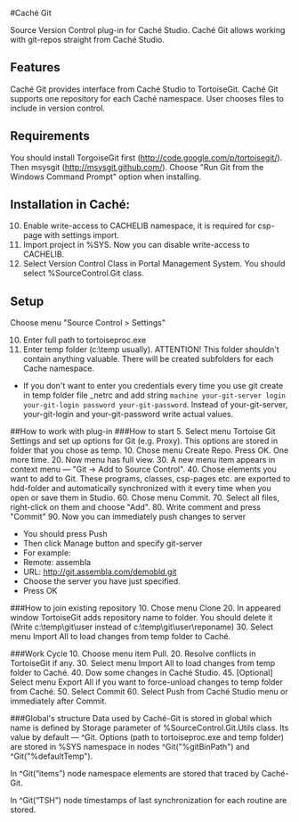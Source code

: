 #Caché Git 

Source Version Control plug-in for Caché Studio. Caché Git allows working with git-repos straight from Caché Studio.

## Features
Caché Git provides interface from Caché Studio to TortoiseGit. Caché Git supports one repository for each Caché namespace. User chooses files to include in version control.

## Requirements
You should install TorgoiseGit first (http://code.google.com/p/tortoisegit/). Then msysgit (http://msysgit.github.com/). Choose "Run Git from the Windows Command Prompt" option when installing.

## Installation in Caché:
10. Enable write-access to CACHELIB namespace, it is required for csp-page with settings import.
20. Import project in %SYS. Now you can disable write-access to CACHELIB.
30. Select Version Control Class in Portal Management System. You should select %SourceControl.Git class.

## Setup
Choose menu "Source Control > Settings"

10. Enter full path to tortoiseproc.exe
20. Enter temp folder (c:\temp usually). ATTENTION! This folder shouldn't contain anything valuable. There will be created subfolders for each Cache namespace.
  * If you don't want to enter you credentials every time you use git create in temp folder file _netrc and add string `machine your-git-server login your-git-login password your-git-password`.
Instead of your-git-server, your-git-login and your-git-password write actual values.


##How to work with plug-in
###How to start
5.  Select menu Tortoise Git Settings and set up options for Git (e.g. Proxy). This options are stored in folder that you chose as temp.
10. Chose menu Create Repo. Press OK. One more time.
20. Now menu has full view.
30. A new menu item appears in context menu — "Git -> Add to Source Control".
40. Chose elements you want to add to Git. These programs, classes, csp-pages etc. are exported to hdd-folder and automatically synchronized with it every time when you open or save them in Studio.
60. Chose menu Commit.
70. Select all files, right-click on them and choose "Add".
80. Write comment and press "Commit"
90. Now you can immediately push changes to server
  * You should press Push
  * Then click Manage button and specify git-server
  * For example:
  * Remote: assembla
  * URL: http://git.assembla.com/demobld.git
  * Choose the server you have just specified.
  * Press OK

###How to join existing repository
10. Chose menu Clone
20. In appeared window TortoiseGit adds repository name to folder. You should delete it (Write c:\temp\git\user instead of c:\temp\git\user\reponame)
30. Select menu Import All to load changes from temp folder to Caché.

###Work Cycle
10. Choose menu item Pull.
20. Resolve conflicts in TortoiseGit if any.
30. Select menu Import All to load changes from temp folder to Caché.
40. Dow some changes in Caché Studio.
45. [Optional] Select menu Export All if you want to force-unload changes to temp folder from Caché.
50. Select Commit
60. Select Push from Caché Studio menu or immediately after Commit.

###Global's structure
Data used by Caché-Git is stored in global which name is defined by Storage parameter of %SourceControl.Git.Utils class. Its value by default — ^Git.
Options (path to tortoiseproc.exe and temp folder) are stored in %SYS namespace in nodes ^Git("%gitBinPath") and ^Git("%defaultTemp").

In ^Git(“items”) node namespace elements are stored that traced by Caché-Git.

In ^Git(“TSH”) node timestamps of last synchronization for each routine are stored.
